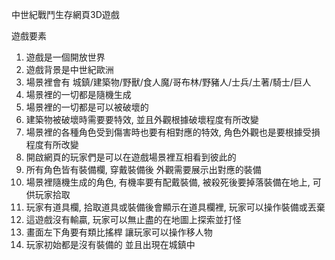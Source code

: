 中世紀戰鬥生存網頁3D遊戲

遊戲要素
1.  遊戲是一個開放世界
2.  遊戲背景是中世紀歐洲
3.  場景裡會有 城鎮/建築物/野獸/食人魔/哥布林/野豬人/士兵/土著/騎士/巨人
4.  場景裡的一切都是隨機生成
5.  場景裡的一切都是可以被破壞的
6.  建築物被破壞時需要要特效,  並且外觀根據破壞程度有所改變
7.  場景裡的各種角色受到傷害時也要有相對應的特效, 角色外觀也是要根據受損程度有所改變
8.  開啟網頁的玩家們是可以在遊戲場景裡互相看到彼此的
9.  所有角色皆有裝備欄,  穿戴裝備後 外觀需要展示出對應的裝備
10.  場景裡隨機生成的角色, 有機率要有配戴裝備, 被殺死後要掉落裝備在地上, 可供玩家拾取
11.  玩家有道具欄,  拾取道具或裝備後會顯示在道具欄裡,  玩家可以操作裝備或丟棄
12.  這遊戲沒有輸贏,  玩家可以無止盡的在地圖上探索並打怪
13.  畫面左下角要有類比搖桿  讓玩家可以操作移人物
14.  玩家初始都是沒有裝備的  並且出現在城鎮中
